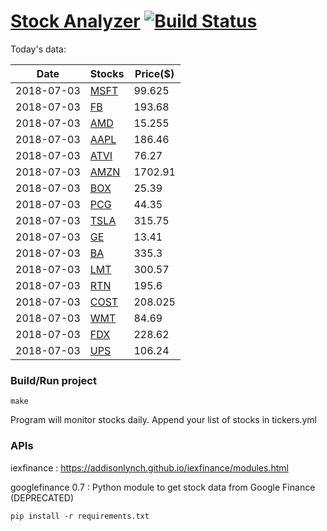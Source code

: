 # [Stock Analyzer](https://ogoyal.github.io/StockAnalyzer/) [![Build Status](https://travis-ci.org/ogoyal/StockAnalyzer.svg?branch=master)](https://travis-ci.org/ogoyal/StockAnalyzer)

Today's data:

| Date| Stocks| Price($) | 
| --- | --- | ---  | 
| 2018-07-03| [MSFT](https://plot.ly/~ogoyal/2)| 99.625 | 
| 2018-07-03| [FB](https://plot.ly/~ogoyal/4)| 193.68 | 
| 2018-07-03| [AMD](https://plot.ly/~ogoyal/6)| 15.255 | 
| 2018-07-03| [AAPL](https://plot.ly/~ogoyal/8)| 186.46 | 
| 2018-07-03| [ATVI](https://plot.ly/~ogoyal/10)| 76.27 | 
| 2018-07-03| [AMZN](https://plot.ly/~ogoyal/12)| 1702.91 | 
| 2018-07-03| [BOX](https://plot.ly/~ogoyal/14)| 25.39 | 
| 2018-07-03| [PCG](https://plot.ly/~ogoyal/16)| 44.35 | 
| 2018-07-03| [TSLA](https://plot.ly/~ogoyal/18)| 315.75 | 
| 2018-07-03| [GE](https://plot.ly/~ogoyal/20)| 13.41 | 
| 2018-07-03| [BA](https://plot.ly/~ogoyal/22)| 335.3 | 
| 2018-07-03| [LMT](https://plot.ly/~ogoyal/24)| 300.57 | 
| 2018-07-03| [RTN](https://plot.ly/~ogoyal/26)| 195.6 | 
| 2018-07-03| [COST](https://plot.ly/~ogoyal/28)| 208.025 | 
| 2018-07-03| [WMT](https://plot.ly/~ogoyal/30)| 84.69 | 
| 2018-07-03| [FDX](https://plot.ly/~ogoyal/32)| 228.62 | 
| 2018-07-03| [UPS](https://plot.ly/~ogoyal/34)| 106.24 | 

### Build/Run project

```
make
```

Program will monitor stocks daily. Append your list of stocks in tickers.yml

### APIs
iexfinance : https://addisonlynch.github.io/iexfinance/modules.html

googlefinance 0.7 : Python module to get stock data from Google Finance (DEPRECATED)

```
pip install -r requirements.txt
```
